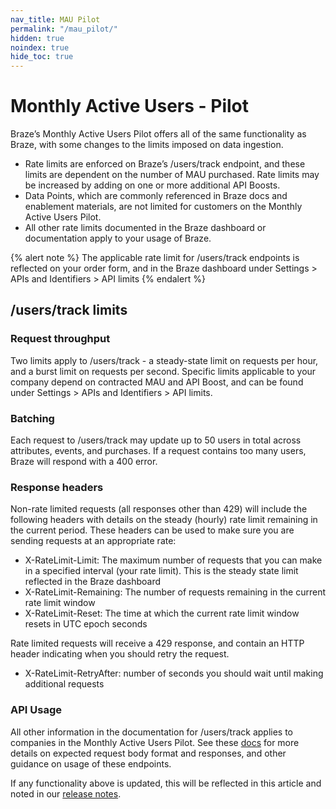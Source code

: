 ```yaml
---
nav_title: MAU Pilot
permalink: "/mau_pilot/"
hidden: true
noindex: true
hide_toc: true
---
```


# Monthly Active Users - Pilot

Braze’s Monthly Active Users Pilot offers all of the same functionality as Braze, with some changes to the limits imposed on data ingestion. 

- Rate limits are enforced on Braze’s /users/track endpoint, and these limits are dependent on the number of MAU purchased. Rate limits may be increased by adding on one or more additional API Boosts.   
- Data Points, which are commonly referenced in Braze docs and enablement materials, are not limited for customers on the Monthly Active Users Pilot.
- All other rate limits documented in the Braze dashboard or documentation apply to your usage of Braze.

{% alert note %}
The applicable rate limit for /users/track endpoints is reflected on your order form, and in the Braze dashboard under Settings > APIs and Identifiers > API limits
{% endalert %}

## /users/track limits

### Request throughput 

Two limits apply to /users/track - a steady-state limit on requests per hour, and a burst limit on requests per second. Specific limits applicable to your company depend on contracted MAU and API Boost, and can be found under Settings > APIs and Identifiers > API limits. 

### Batching

Each request to /users/track may update up to 50 users in total across attributes, events, and purchases. If a request contains too many users, Braze will respond with a 400 error. 

### Response headers

Non-rate limited requests (all responses other than 429) will include the following headers with details on the steady (hourly) rate limit remaining in the current period. These headers can be used to make sure you are sending requests at an appropriate rate:

- X-RateLimit-Limit: The maximum number of requests that you can make in a specified interval (your rate limit). This is the steady state limit reflected in the Braze dashboard   
- X-RateLimit-Remaining: The number of requests remaining in the current rate limit window   
- X-RateLimit-Reset: The time at which the current rate limit window resets in UTC epoch seconds   

Rate limited requests will receive a 429 response, and contain an HTTP header indicating when you should retry the request. 

- X-RateLimit-RetryAfter: number of seconds you should wait until making additional requests

### API Usage

All other information in the documentation for /users/track applies to companies in the Monthly Active Users Pilot. See these [docs]({{site.baseurl}}/docs/api/endpoints/user_data/post_user_track) for more details on expected request body format and responses, and other guidance on usage of these endpoints. 


If any functionality above is updated, this will be reflected in this article and noted in our [release notes]({{site.baseurl}}/help/release_notes/#most-recent-braze-release-notes).
